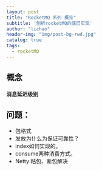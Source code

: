 ```yaml
---
layout: post
title: "RocketMQ 系列 概览"
subtitle: '刨析rocketMQ的底层实现'
author: "lichao"
header-img: "img/post-bg-rwd.jpg"
catalog: true
tags:
  - rocketMQ
---
```



## 概念
#### 消息延迟级别



## 问题：

* 包格式
* 发放为什么为保证可靠性？
* index如何实现的。
* consume两种消费方式。
* Netty 粘包、断包解决